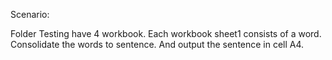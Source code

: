 Scenario:

Folder Testing have 4 workbook. Each workbook sheet1 consists of a word.
Consolidate the words to sentence. And output the sentence in cell A4.

